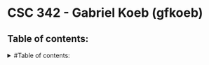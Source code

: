 # CSC 342 - Gabriel Koeb (gfkoeb)
## Table of contents:
<details> 
  <summary>#Table of contents:</summary>
  <details>
    <summary>Homework0</summary>
    [Homework0/README.md](https://github.ncsu.edu/engr-csc342/csc342-2023Fall-gfkoeb/blob/main/Homework0/README.md)
  
  </details>
</details>

